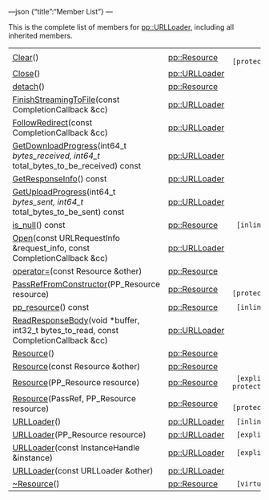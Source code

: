 —json {“title”:“Member List”} —

This is the complete list of members for <a href="/docs/native-client/pepper_beta/cpp/classpp_1_1_u_r_l_loader/" class="el">pp::URLLoader</a>, including all inherited members.

<table><tbody><tr class="odd"><td><a href="/docs/native-client/pepper_beta/cpp/classpp_1_1_resource#ad4016f37d3022863ca0188acb26ac9c4" class="el">Clear</a>()</td><td><a href="/docs/native-client/pepper_beta/cpp/classpp_1_1_resource/" class="el">pp::Resource</a></td><td><code> [protected]</code></td></tr><tr class="even"><td><a href="/docs/native-client/pepper_beta/cpp/classpp_1_1_u_r_l_loader#a43858cb7d3c64dc37128434e18a2ea1c" class="el">Close</a>()</td><td><a href="/docs/native-client/pepper_beta/cpp/classpp_1_1_u_r_l_loader/" class="el">pp::URLLoader</a></td><td></td></tr><tr class="odd"><td><a href="/docs/native-client/pepper_beta/cpp/classpp_1_1_resource#a81b9246381bdddacca3ac25f6ded2bfd" class="el">detach</a>()</td><td><a href="/docs/native-client/pepper_beta/cpp/classpp_1_1_resource/" class="el">pp::Resource</a></td><td></td></tr><tr class="even"><td><a href="/docs/native-client/pepper_beta/cpp/classpp_1_1_u_r_l_loader#a2e40e91e7a9ffca3f697497abef843f4" class="el">FinishStreamingToFile</a>(const CompletionCallback &amp;cc)</td><td><a href="/docs/native-client/pepper_beta/cpp/classpp_1_1_u_r_l_loader/" class="el">pp::URLLoader</a></td><td></td></tr><tr class="odd"><td><a href="/docs/native-client/pepper_beta/cpp/classpp_1_1_u_r_l_loader#a411a79d6e9e5335ce31d187d137420af" class="el">FollowRedirect</a>(const CompletionCallback &amp;cc)</td><td><a href="/docs/native-client/pepper_beta/cpp/classpp_1_1_u_r_l_loader/" class="el">pp::URLLoader</a></td><td></td></tr><tr class="even"><td><a href="/docs/native-client/pepper_beta/cpp/classpp_1_1_u_r_l_loader#ada4a1757e7883912626e2ece85ec1c53" class="el">GetDownloadProgress</a>(int64_t <em>bytes_received, int64_t</em> total_bytes_to_be_received) const</td><td><a href="/docs/native-client/pepper_beta/cpp/classpp_1_1_u_r_l_loader/" class="el">pp::URLLoader</a></td><td></td></tr><tr class="odd"><td><a href="/docs/native-client/pepper_beta/cpp/classpp_1_1_u_r_l_loader#a92757c9e1261280cb4f8fd65e0c8df6f" class="el">GetResponseInfo</a>() const</td><td><a href="/docs/native-client/pepper_beta/cpp/classpp_1_1_u_r_l_loader/" class="el">pp::URLLoader</a></td><td></td></tr><tr class="even"><td><a href="/docs/native-client/pepper_beta/cpp/classpp_1_1_u_r_l_loader#a5e3723f5c5d10394329899f75121faf1" class="el">GetUploadProgress</a>(int64_t <em>bytes_sent, int64_t</em> total_bytes_to_be_sent) const</td><td><a href="/docs/native-client/pepper_beta/cpp/classpp_1_1_u_r_l_loader/" class="el">pp::URLLoader</a></td><td></td></tr><tr class="odd"><td><a href="/docs/native-client/pepper_beta/cpp/classpp_1_1_resource#a859068e34cdc2dc0b78754c255323aa9" class="el">is_null</a>() const</td><td><a href="/docs/native-client/pepper_beta/cpp/classpp_1_1_resource/" class="el">pp::Resource</a></td><td><code> [inline]</code></td></tr><tr class="even"><td><a href="/docs/native-client/pepper_beta/cpp/classpp_1_1_u_r_l_loader#afb72f38f30b94a2d5494225e364395b8" class="el">Open</a>(const URLRequestInfo &amp;request_info, const CompletionCallback &amp;cc)</td><td><a href="/docs/native-client/pepper_beta/cpp/classpp_1_1_u_r_l_loader/" class="el">pp::URLLoader</a></td><td></td></tr><tr class="odd"><td><a href="/docs/native-client/pepper_beta/cpp/classpp_1_1_resource#aaf808a98bdaa7998d82e19514aa87423" class="el">operator=</a>(const Resource &amp;other)</td><td><a href="/docs/native-client/pepper_beta/cpp/classpp_1_1_resource/" class="el">pp::Resource</a></td><td></td></tr><tr class="even"><td><a href="/docs/native-client/pepper_beta/cpp/classpp_1_1_resource#a3eda014529127a818df8d5bb5ec2fdf0" class="el">PassRefFromConstructor</a>(PP_Resource resource)</td><td><a href="/docs/native-client/pepper_beta/cpp/classpp_1_1_resource/" class="el">pp::Resource</a></td><td><code> [protected]</code></td></tr><tr class="odd"><td><a href="/docs/native-client/pepper_beta/cpp/classpp_1_1_resource#a46a6123de0b007ad3fcb6f666534ccb4" class="el">pp_resource</a>() const</td><td><a href="/docs/native-client/pepper_beta/cpp/classpp_1_1_resource/" class="el">pp::Resource</a></td><td><code> [inline]</code></td></tr><tr class="even"><td><a href="/docs/native-client/pepper_beta/cpp/classpp_1_1_u_r_l_loader#a907697c3c268a68eb3b4ca341aea4812" class="el">ReadResponseBody</a>(void *buffer, int32_t bytes_to_read, const CompletionCallback &amp;cc)</td><td><a href="/docs/native-client/pepper_beta/cpp/classpp_1_1_u_r_l_loader/" class="el">pp::URLLoader</a></td><td></td></tr><tr class="odd"><td><a href="/docs/native-client/pepper_beta/cpp/classpp_1_1_resource#a56679e93a58101c8dce5dc510811a094" class="el">Resource</a>()</td><td><a href="/docs/native-client/pepper_beta/cpp/classpp_1_1_resource/" class="el">pp::Resource</a></td><td></td></tr><tr class="even"><td><a href="/docs/native-client/pepper_beta/cpp/classpp_1_1_resource#ab0f664099ca06367180f220ea7e0b831" class="el">Resource</a>(const Resource &amp;other)</td><td><a href="/docs/native-client/pepper_beta/cpp/classpp_1_1_resource/" class="el">pp::Resource</a></td><td></td></tr><tr class="odd"><td><a href="/docs/native-client/pepper_beta/cpp/classpp_1_1_resource#a555de93fdf4793f7db1183bf71d20580" class="el">Resource</a>(PP_Resource resource)</td><td><a href="/docs/native-client/pepper_beta/cpp/classpp_1_1_resource/" class="el">pp::Resource</a></td><td><code> [explicit, protected]</code></td></tr><tr class="even"><td><a href="/docs/native-client/pepper_beta/cpp/classpp_1_1_resource#a907d3d6b7e292587c8cb9ff30d0a418d" class="el">Resource</a>(PassRef, PP_Resource resource)</td><td><a href="/docs/native-client/pepper_beta/cpp/classpp_1_1_resource/" class="el">pp::Resource</a></td><td><code> [protected]</code></td></tr><tr class="odd"><td><a href="/docs/native-client/pepper_beta/cpp/classpp_1_1_u_r_l_loader#a22b752c975a9302efa2eceb20ecf92ed" class="el">URLLoader</a>()</td><td><a href="/docs/native-client/pepper_beta/cpp/classpp_1_1_u_r_l_loader/" class="el">pp::URLLoader</a></td><td><code> [inline]</code></td></tr><tr class="even"><td><a href="/docs/native-client/pepper_beta/cpp/classpp_1_1_u_r_l_loader#a187f5a2c8422c072c2a33bca4de9e39d" class="el">URLLoader</a>(PP_Resource resource)</td><td><a href="/docs/native-client/pepper_beta/cpp/classpp_1_1_u_r_l_loader/" class="el">pp::URLLoader</a></td><td><code> [explicit]</code></td></tr><tr class="odd"><td><a href="/docs/native-client/pepper_beta/cpp/classpp_1_1_u_r_l_loader#a806606ad9e924708b69ae124b4c9d97d" class="el">URLLoader</a>(const InstanceHandle &amp;instance)</td><td><a href="/docs/native-client/pepper_beta/cpp/classpp_1_1_u_r_l_loader/" class="el">pp::URLLoader</a></td><td><code> [explicit]</code></td></tr><tr class="even"><td><a href="/docs/native-client/pepper_beta/cpp/classpp_1_1_u_r_l_loader#ac590ce0a1992376bcf154c4e3cce1ab2" class="el">URLLoader</a>(const URLLoader &amp;other)</td><td><a href="/docs/native-client/pepper_beta/cpp/classpp_1_1_u_r_l_loader/" class="el">pp::URLLoader</a></td><td></td></tr><tr class="odd"><td><a href="/docs/native-client/pepper_beta/cpp/classpp_1_1_resource#a081165265e2bd8217eaa2be2aeeb3aa3" class="el">~Resource</a>()</td><td><a href="/docs/native-client/pepper_beta/cpp/classpp_1_1_resource/" class="el">pp::Resource</a></td><td><code> [virtual]</code></td></tr></tbody></table>
